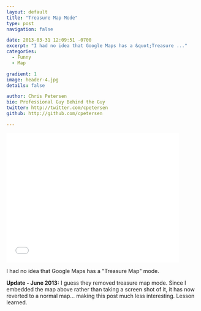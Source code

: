 ```yaml
---
layout: default
title: "Treasure Map Mode"
type: post
navigation: false

date: 2013-03-31 12:09:51 -0700
excerpt: "I had no idea that Google Maps has a &quot;Treasure ..."
categories:
  - Funny
  - Map

gradient: 1
image: header-4.jpg
details: false

author: Chris Petersen
bio: Professional Guy Behind the Guy
twitter: http://twitter.com/cpetersen
github: http://github.com/cpetersen

---
```


<iframe class="embedly-embed" src="//cdn.embedly.com/widgets/media.html?src=https%3A%2F%2Fwww.google.com%2Fmaps%2Fembed%2Fv1%2Fview%3Fcenter%3D32.757252%252C-117.118378%26key%3DAIzaSyBctFF2JCjitURssT91Am-_ZWMzRaYBm4Q%26zoom%3D11&url=https%3A%2F%2Fwww.google.com%2Fmaps%2F%4032.757252%2C-117.118378%2C11z%3Fdg%3Ddbrw%26newdg%3D1&image=http%3A%2F%2Fmaps-api-ssl.google.com%2Fmaps%2Fapi%2Fstaticmap%3Fcenter%3D32.757252%2C-117.118378%26zoom%3D15%26size%3D250x250%26sensor%3Dfalse&key=d815972c91e546edb5d2d02e509f8b1c&type=text%2Fhtml&schema=google" width="450" height="338" scrolling="no" frameborder="0" allowfullscreen></iframe>

I had no idea that Google Maps has a "Treasure Map" mode. 

  __Update - June 2013:__ I guess they removed treasure map mode. Since I embedded the map above rather than taking a screen shot of it, it has now reverted to a normal map… making this post much less interesting. Lesson learned. 

 
